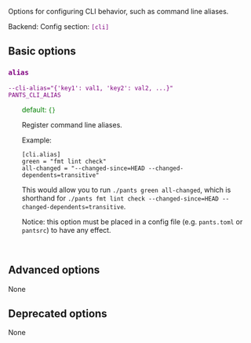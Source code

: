 
Options for configuring CLI behavior, such as command line aliases.

Backend: <span style="color: purple"><code></code></span>
Config section: <span style="color: purple"><code>[cli]</code></span>

## Basic options

<div style="color: purple">

### `alias`

  <code>--cli-alias=&quot;{'key1': val1, 'key2': val2, ...}&quot;</code><br>
  <code>PANTS_CLI_ALIAS</code><br>
</div>
<div style="padding-left: 2em;">
<span style="color: green">default: <code>{}</code></span>

<br>

Register command line aliases.

Example:

    [cli.alias]
    green = "fmt lint check"
    all-changed = "--changed-since=HEAD --changed-dependents=transitive"

This would allow you to run `./pants green all-changed`, which is shorthand for `./pants fmt lint check --changed-since=HEAD --changed-dependents=transitive`.

Notice: this option must be placed in a config file (e.g. `pants.toml` or `pantsrc`) to have any effect.
</div>
<br>


## Advanced options

None

## Deprecated options

None


